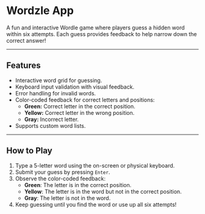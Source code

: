 # Wordzle App

A fun and interactive Wordle game where players guess a hidden word within six attempts. Each guess provides feedback to help narrow down the correct answer!

---

## Features

- Interactive word grid for guessing.
- Keyboard input validation with visual feedback.
- Error handling for invalid words.
- Color-coded feedback for correct letters and positions:
  - **Green:** Correct letter in the correct position.
  - **Yellow:** Correct letter in the wrong position.
  - **Gray:** Incorrect letter.
- Supports custom word lists.

---

## How to Play

1. Type a 5-letter word using the on-screen or physical keyboard.
2. Submit your guess by pressing `Enter`.
3. Observe the color-coded feedback:
   - **Green**: The letter is in the correct position.
   - **Yellow**: The letter is in the word but not in the correct position.
   - **Gray**: The letter is not in the word.
4. Keep guessing until you find the word or use up all six attempts!

